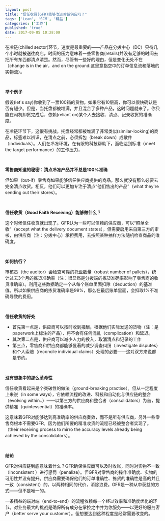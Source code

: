 ```yaml
---
layout: post
title: "信任收货(GFR)能够改进冷链供应吗？"
tags: ['Lean', 'SCM', '精益']
categories: ['工作']
published: 'true'
date: 2017-09-05 10:28:00
---
```

在冷链(chilled sector)环节，速度是最重要的&mdash;&mdash;产品在分拨中心（DC）只待几个小时就被送往商店。时间的压力意味着一些零售商(retails)并没有足够的时间去把所有东西都清点清楚。然而，尽管有一些好的理由，但是变化无处不在（change is in the air，and on the ground.这里意指空中的订单信息流和落地的实物流）。

&nbsp;


**举个例子**

假设(let&#39;s say)你收到了一票100箱的货物，如果它有10层高，你可以很快确认是否有短少。但是，当托盘都被堆满，并且混合了多种产品，这时问题就来了。你只能在司机卸货完成后，依赖(reliant on)某个人去接收、清点、记录收货的准确度。

在冷链环节下，这很有挑战。托盘经常都被堆满了非常类似(similar-looking)的商品，标签难以辨识，在清点之前，必须拆包（break down）成散件（individuals）。人们在冷冻环境，在有限的科技帮助下，面临达到标准（meet the target performance）的工作压力，

&nbsp;

**零售商知道的秘密：清点冷冻产品并不总是100%准确**

但如果（but-if）零售商如果能够信任供应商提供的商品，那么就没有那么必要去完全清点收货。相反，他们可以更加专注于清点&ldquo;他们售出的产品&rdquo;（what they&#39;re sending out their stores）。

&nbsp;

**信任收货（Good Faith Receiving）能够做什么？**

这个时候信任收货就出现了。GFR认为一些可以信赖的供应商，可以&ldquo;照单全收&rdquo;（accept what the delivery document states），但需要启用来自第三方的审核，由供应商（注：分拨中心）承担费用，去按照某种抽样方法随机检查商品的准确度。

&nbsp;

**如何执行？**

审核员（the auditor）会检查可靠的托盘数量（robust number of pallets），统计过去3个月的拣货准确率（注：很显然是分拨端的拣货准确率影响了零售商的收货准确率）。利用这些数据确定一个从每个账单里面扣除（deduction）的基准值。所以如果供应商的拣货准确率是99%，那么在最后账单里面，会扣取1%不准确导致的费用。

&nbsp;

**信任收货的好处**

*   首先第一点是，供应商可以按时收到报酬，根据他们实际发送的货物（注：是paperwork上标注的产品），将不会有任何混乱（complication）和延迟。
*   其次第二点是，供应商可以减少人力的投入，取消清点和记录的工作
*   第三点，零售商和供应商都能够显著的减少调查纠纷（investigate disputes）和个人索赔（reconcile individual claims）处理的必要&mdash;&mdash;这对双方来说都是节约。

&nbsp;

**没有想象中的那么革命性**

信任收货看起来是个突破性的做法（ground-breaking practise），但从一定程度上来说（in some ways），它依赖流程的改进、科技和自动化与供应链的整合（evolving within..）&mdash;&mdash;以第三方的供应商和整合者（consolidators）为首，提供精准（quintessential）的准确率。

这意味着GFR对能够达到高准确率的供应商奏效，而不是所有供应商，另外一些零售商根本不需要GFR，因为他们所要的精准收货的流程已经被整合者实现了。（their receiving process to mirro the accuracy levels already being achieved by the consolidators）。

&nbsp;

**结论**

GFR对供应链到底意味着什么？GFR确保供应商可以及时收账，同时对实物不一致（inconsistent&nbsp;）进行惩罚（penalize）。但GFR对零售商的操作准确度、实物的可用性并没有提升。供应商需要确保他们的订单准确性、拣货的准确性是高的并且一致（consistent）的，以两种相同的代价，消除浪费。GFR是一种从中获益的方式&mdash;&mdash;但不是唯一的。

一条精益的端对端（end-to-end）的流程依赖每一个经过效率和准确度优化的环节。对业务最大的挑战是确保所有成分在掌控之中并为你服务&mdash;&mdash;以更好的服务客户（better serve your customer）。但想要达到这种程度是经常需要改变的。
